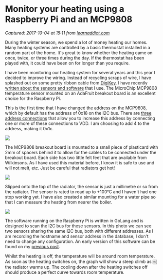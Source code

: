 # Monitor your heating using a Raspberry Pi and an MCP9808

_Captured: 2017-10-04 at 15:11 from [learnaddict.com](https://learnaddict.com/2017/10/03/monitor-your-heating-using-a-raspberry-pi-and-an-mcp9808/)_

During the winter season, we spend a lot of money heating our homes. Many heating systems are controlled by a basic thermostat installed in a random part of the home. It's great to know whether the heating came on once, twice, or three times during the day. If the thermostat has been played with, it could have been on for longer than you require.

I have been monitoring our heating system for several years and this year I decided to improve the wiring. Instead of recycling scraps of wire, I have splashed out on some pretty ribbon cable from [DigiKey](https://www.digikey.co.uk/). I have recently [written about the sensors and software](https://learnaddict.com/2017/09/19/collecting-temperature-data-with-raspberry-pi-computers/) that I use. The MicroChip MCP9808 temperature sensor mounted on an AdaFruit breakout board is an excellent choice for the Raspberry Pi.

This is the first time that I have changed the address on the MCP9808, which by default has the address of 0x18 on the I2C bus. There are [three address connections](https://cdn-learn.adafruit.com/downloads/pdf/adafruit-mcp9808-precision-i2c-temperature-sensor-guide.pdf) that allow you to increase this address by connecting one or more of these connections to VDD. I am choosing to add 4 to the address, making it 0x1c.

![](https://i2.wp.com/learnaddict.com/wp-content/uploads/2017/10/IMG_20171003_211124.jpg?w=3000)

The MCP9808 breakout board is mounted to a small piece of plasticard with 2mm of spacers behind it to allow for the cables to be connected under the breakout board. Each side has two little felt feet that are available from Wilkinsons. As I have used this material before, I know it is safe to use and will not melt, etc. Just be careful that radiators get hot!

![](https://i1.wp.com/learnaddict.com/wp-content/uploads/2017/10/IMG_20171003_211201.jpg?w=3000)

Slipped onto the top of the radiator, the sensor is just a millimetre or so from the radiator. The sensor is rated to read up to +100°C and I haven't had one stop working yet. I have also created a similar mounting for a water pipe so that I can measure the heating from nearer the boiler.

![](https://i0.wp.com/learnaddict.com/wp-content/uploads/2017/10/IMG_20171003_212342.jpg?w=3000)

The software running on the Raspberry Pi is written in GoLang and is designed to scan the I2C bus for these sensors. In this photo we can see two sensors sharing the same I2C bus, both with different addresses. As I am recording the hostname and sensor address in the database, I don't need to change any configuration. An early version of this software can be found on my [previous post](https://learnaddict.com/2017/09/19/collecting-temperature-data-with-raspberry-pi-computers/).

Whilst the heating is off, the temperature will be around room temperature. As soon as the heating switches on, the graph will show a steep climb as ￼the radiator warms up. The cooling down after the heating switches off should produce a perfect curve towards room temperature.
